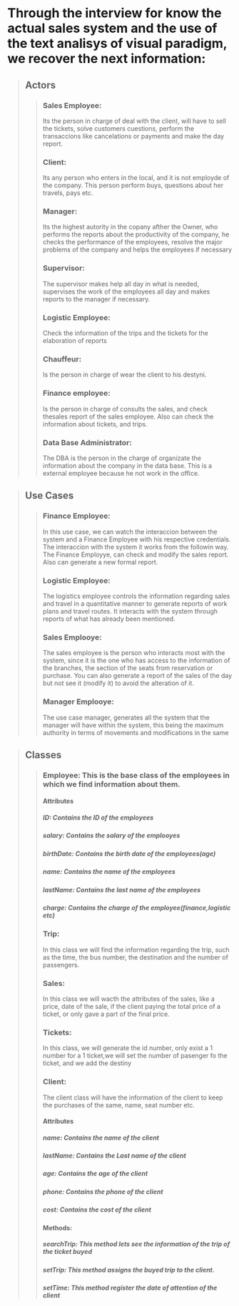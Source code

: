 # Through the interview for know the actual sales system and the use of the text analisys of visual paradigm, we recover the next information: 

>## Actors 
>>### Sales Employee: 
>>Its the person in charge of deal with the client, will have to sell the tickets, solve customers cuestions, perform the transaccions like cancelations or payments and make the day report.
>>
>>### Client: 
>>Its any person who enters in the local, and it is not  employde of the company. This person perform buys, questions about her travels, pays etc.
>>
>>### Manager: 
>>Its the highest autority in the copany afther the Owner, who performs the reports about the productivity of the company, he checks the performance of the employees, resolve the major problems of the company and helps the employees if necessary
>>
>>### Supervisor: 
>>The supervisor makes help all day in what is needed, supervises the work of the employees all day and makes reports to the manager if necessary.
>>
>>### Logistic Employee: 
>>Check the information of the trips and the tickets for the elaboration of reports
>>
>>### Chauffeur: 
>>Is the person in charge of wear the client to his destyni.
>>
>>### Finance employee: 
>>Is the person in charge of consults the sales, and check thesales report of the sales employee. Also can check the information about tickets, and trips.
>>
>>### Data Base Administrator:
>>The DBA is the person in the charge of organizate the information about the company in the data base. This is a external employee because he not work in the office.

>## Use Cases
>>### Finance Employee: 
>>In this use case, we can watch the interaccion between the system and a Finance Employee with his respective credentials. The interaccion with the system it works from the followin way. The Finance Employye, can check and modify the sales report. Also can generate a new formal report.
>>
>>### Logistic Employee:
>>The logistics employee controls the information regarding sales and travel in a quantitative manner to generate reports of work plans and travel routes. It interacts with the system through reports of what has already been mentioned.
>>
>>### Sales Emplooye:
>>The sales employee is the person who interacts most with the system, since it is the one who has access to the information of the branches, the section of the seats from reservation or purchase. You can also generate a report of the sales of the day but not see it (modify it) to avoid the alteration of it.
>>
>>### Manager Emplooye:
>>The use case manager, generates all the system that the manager will have within the system, this being the maximum authority in terms of movements and modifications in the same


>## Classes
>>### Employee: This is the base class of the employees in which we find information about them.
>>#### Attributes
>>##### ID: Contains the ID of the employees
>>##### salary: Contains the salary of the emplooyes
>>##### birthDate: Contains the birth date of the employees(age)
>>##### name: Contains the name of the employees
>>##### lastName: Contains the last name of the employees 
>>##### charge: Contains the charge of the employee(finance,logistic etc)
>>
>>### Trip:
>>In this class we will find the information regarding the trip, such as the time, the bus number, the destination and the number of passengers.
>>
>>### Sales:
>>In this class we will wacth the attributes of the sales, like a price, date of the sale, if the client paying the total price of a ticket, or only gave a part of the final price.
>>
>>### Tickets: 
>>In this class, we will generate the id number, only exist a 1 number for a 1 ticket,we will set the number of pasenger fo the ticket, and we add the destiny
>>
>>### Client:
>>The client class will have the information of the client to keep the purchases of the same, name, seat number etc.
>>#### Attributes
>>##### name: Contains the name of the client
>>##### lastName: Contains the Last name of the client
>>##### age: Contains the age of the client
>>##### phone: Contains the phone of the client
>>##### cost: Contains the cost of the client
>>
>>#### Methods:
>>##### searchTrip: This method lets see the information of the trip of the ticket buyed
>>##### setTrip: This method assigns the buyed trip to the client.
>>##### setTime: This method register the date of attention of the client
